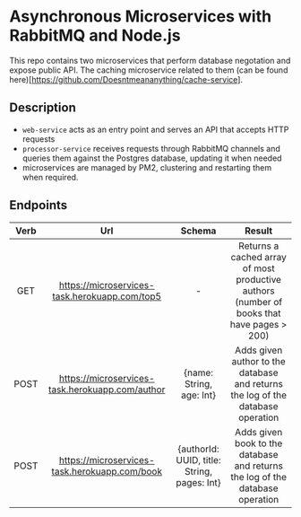 # Asynchronous Microservices with RabbitMQ and Node.js

This repo contains two microservices that perform database negotation and expose public API. The caching microservice related to them (can be found here)[https://github.com/Doesntmeananything/cache-service].

## Description

- `web-service` acts as an entry point and serves an API that accepts HTTP requests
- `processor-service` receives requests through RabbitMQ channels and queries them against the Postgres database, updating it when needed
- microservices are managed by PM2, clustering and restarting them when required.

## Endpoints

| Verb |                       Url                       |                   Schema                    |                                          Result                                           |
| :--: | :---------------------------------------------: | :-----------------------------------------: | :---------------------------------------------------------------------------------------: |
| GET  |  https://microservices-task.herokuapp.com/top5  |                      -                      | Returns a cached array of most productive authors (number of books that have pages > 200) |
| POST | https://microservices-task.herokuapp.com/author |          {name: String, age: Int}           |      Adds given author to the database and returns the log of the database operation      |
| POST |  https://microservices-task.herokuapp.com/book  | {authorId: UUID, title: String, pages: Int} |       Adds given book to the database and returns the log of the database operation       |
